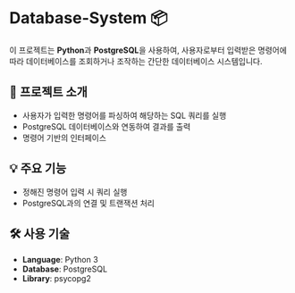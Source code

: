 # Database-System 📦

이 프로젝트는 **Python**과 **PostgreSQL**을 사용하여, 사용자로부터 입력받은 명령어에 따라 데이터베이스를 조회하거나 조작하는 간단한 데이터베이스 시스템입니다.

## 📌 프로젝트 소개

- 사용자가 입력한 명령어를 파싱하여 해당하는 SQL 쿼리를 실행
- PostgreSQL 데이터베이스와 연동하여 결과를 출력
- 명령어 기반의 인터페이스

## 💡 주요 기능

- 정해진 명령어 입력 시 쿼리 실행
- PostgreSQL과의 연결 및 트랜잭션 처리

## 🛠 사용 기술

- **Language**: Python 3
- **Database**: PostgreSQL
- **Library**: psycopg2
